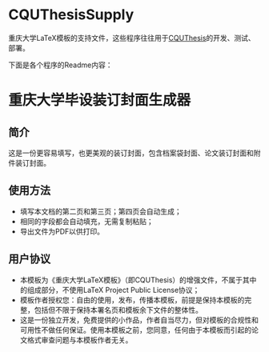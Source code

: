 # CQUThesisSupply
重庆大学LaTeX模板的支持文件，这些程序往往用于[CQUThesis](https://github.com/nanmu42/CQUThesis)的开发、测试、部署。

下面是各个程序的Readme内容：

# 重庆大学毕设装订封面生成器
## 简介
这是一份更容易填写，也更美观的装订封面，包含档案袋封面、论文装订封面和附件装订封面。

## 使用方法
* 填写本文档的第二页和第三页；第四页会自动生成；
* 相同的字段都会自动填充，无需复制粘贴；
* 导出文件为PDF以供打印。

## 用户协议
* 本模板为《重庆大学LaTeX模板》（即CQUThesis）的增强文件，不属于其中的组成部分，不使用LaTeX Project Public License协议；
* 模板作者授权您：自由的使用，发布，传播本模板，前提是保持本模板的完整，包括但不限于保持本署名页和模板余下文件的整体性。
* 这是一份独立开发，免费提供的小作品，作者自当尽力，但对模板的合规性和可用性不做任何保证。使用本模板之前，您同意，任何由于本模板而引起的论文格式审查问题与本模板作者无关。

